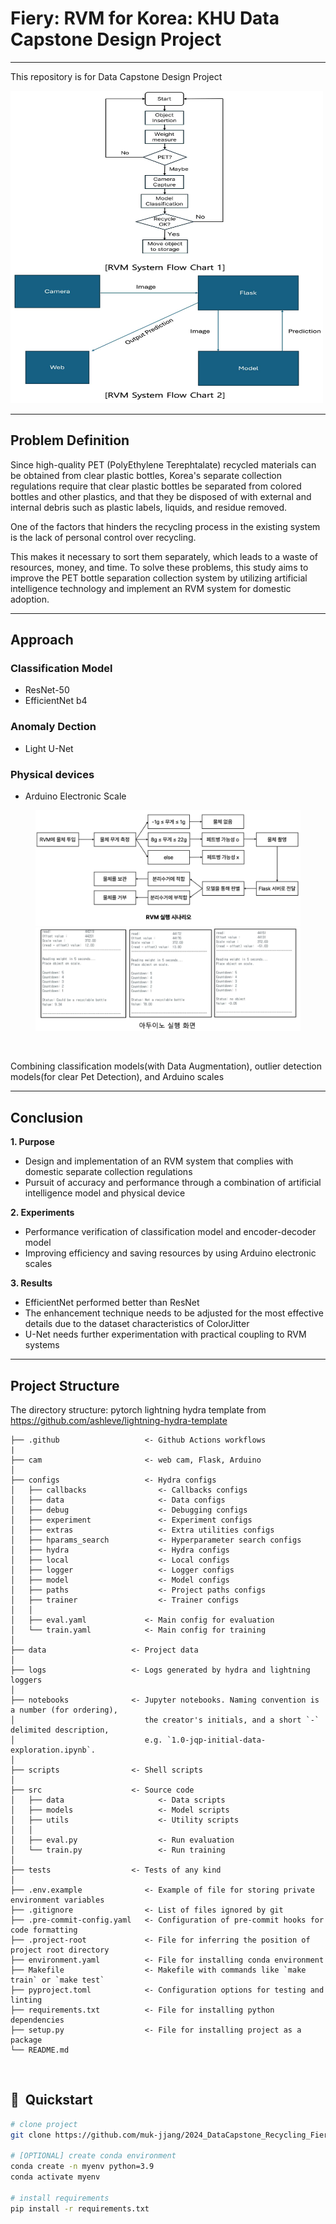 # Fiery: RVM for Korea: KHU Data Capstone Design Project

---

This repository is for Data Capstone Design Project

<img src="./docs/RVM_flow.png" width="500" height="500"/>

---

## Problem Definition

Since high-quality PET (PolyEthylene Terephtalate) recycled materials can be obtained from clear plastic bottles, Korea's separate collection regulations require that clear plastic bottles be separated from colored bottles and other plastics, and that they be disposed of with external and internal debris such as plastic labels, liquids, and residue removed.

One of the factors that hinders the recycling process in the existing system is the lack of personal control over recycling.

This makes it necessary to sort them separately, which leads to a waste of resources, money, and time. To solve these problems, this study aims to improve the PET bottle separation collection system by utilizing artificial intelligence technology and implement an RVM system for domestic adoption.

---

## Approach

### Classification Model

- ResNet-50
- EfficientNet b4

### Anomaly Dection

- Light U-Net

### Physical devices

- Arduino Electronic Scale
<figure class="half">  
<a href="link"><img src="./docs/RVM_scenario.png"></a>  
<a href="link"><img src="./docs/Arduino_weight.png"></a>  
</figure>
  <br />

Combining classification models(with Data Augmentation), outlier detection models(for clear Pet Detection), and Arduino scales

---

## Conclusion

**1. Purpose**

- Design and implementation of an RVM system that complies with domestic separate collection regulations
- Pursuit of accuracy and performance through a combination of artificial intelligence model and physical device

**2. Experiments**

- Performance verification of classification model and encoder-decoder model
- Improving efficiency and saving resources by using Arduino electronic scales

**3. Results**

- EfficientNet performed better than ResNet
- The enhancement technique needs to be adjusted for the most effective details due to the dataset characteristics of ColorJitter
- U-Net needs further experimentation with practical coupling to RVM systems

---

## Project Structure

The directory structure: pytorch lightning hydra template from https://github.com/ashleve/lightning-hydra-template

```
├── .github                   <- Github Actions workflows
|
├── cam                       <- web cam, Flask, Arduino
│
├── configs                   <- Hydra configs
│   ├── callbacks                <- Callbacks configs
│   ├── data                     <- Data configs
│   ├── debug                    <- Debugging configs
│   ├── experiment               <- Experiment configs
│   ├── extras                   <- Extra utilities configs
│   ├── hparams_search           <- Hyperparameter search configs
│   ├── hydra                    <- Hydra configs
│   ├── local                    <- Local configs
│   ├── logger                   <- Logger configs
│   ├── model                    <- Model configs
│   ├── paths                    <- Project paths configs
│   ├── trainer                  <- Trainer configs
│   │
│   ├── eval.yaml             <- Main config for evaluation
│   └── train.yaml            <- Main config for training
│
├── data                   <- Project data
│
├── logs                   <- Logs generated by hydra and lightning loggers
│
├── notebooks              <- Jupyter notebooks. Naming convention is a number (for ordering),
│                             the creator's initials, and a short `-` delimited description,
│                             e.g. `1.0-jqp-initial-data-exploration.ipynb`.
│
├── scripts                <- Shell scripts
│
├── src                    <- Source code
│   ├── data                     <- Data scripts
│   ├── models                   <- Model scripts
│   ├── utils                    <- Utility scripts
│   │
│   ├── eval.py                  <- Run evaluation
│   └── train.py                 <- Run training
│
├── tests                  <- Tests of any kind
│
├── .env.example              <- Example of file for storing private environment variables
├── .gitignore                <- List of files ignored by git
├── .pre-commit-config.yaml   <- Configuration of pre-commit hooks for code formatting
├── .project-root             <- File for inferring the position of project root directory
├── environment.yaml          <- File for installing conda environment
├── Makefile                  <- Makefile with commands like `make train` or `make test`
├── pyproject.toml            <- Configuration options for testing and linting
├── requirements.txt          <- File for installing python dependencies
├── setup.py                  <- File for installing project as a package
└── README.md
```

<br>

## 🚀  Quickstart

```bash
# clone project
git clone https://github.com/muk-jjang/2024_DataCapstone_Recycling_Fiery.git

# [OPTIONAL] create conda environment
conda create -n myenv python=3.9
conda activate myenv

# install requirements
pip install -r requirements.txt
```
